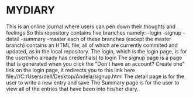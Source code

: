 # MYDIARY
This is an online journal where users can pen down their thoughts and feelings
So this repository contains five branches namely:
-login
-signup
-detail
-summary
-master
each of these branches (except the master branch) contains an HTML file, all of which are currently commited and updated, as in the local repository. 
The login, which is the login page, is for the user(who already has credentials) to login
The signup page is a page that is generated when you click the "Don't have an account? Create one" link on the login page, it redirects you to this link here file:///C:/Users/dell/Desktop/Andela/signup.html
The detail page is for the user to write a new entry and save
The Summary page is for the user to view all of the entries that have been into his/her diary.
